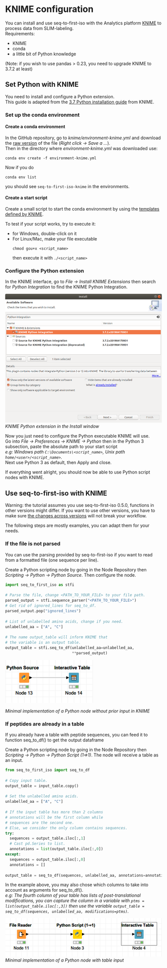 # KNIME configuration

You can install and use seq-to-first-iso with
the Analytics platform [KNIME](https://docs.knime.com/) to process data from SLIM-labeling.<br>
Requirements:
  - KNIME
  - conda
  - a little bit of Python knowledge

(Note: if you wish to use pandas > 0.23, you need to upgrade KNIME to 3.7.2 at least)

## Set Python with KNIME

You need to install and configure a Python extension.<br>
This guide is adapted from the [3.7 Python installation guide](https://docs.knime.com/2018-12/python_installation_guide/index.html) from KNIME.

### Set up the conda environment

#### Create a conda environment
In the GitHub repository, go to *knime/environment-knime.yml* and download the [raw version](https://raw.githubusercontent.com/pierrepo/seq-to-first-iso/master/knime/environment-knime.yml) of the file (*Right click → Save a ...*).<br>
Then in the directory where *environment-knime.yml* was downloaded use:

```shell
conda env create -f environment-knime.yml
```

Now if you do

```shell
conda env list
```

you should see `seq-to-first-iso-knime` in the environments.

#### Create a start script

Create a small script to start the conda environment by using the [templates defined by KNIME](https://docs.knime.com/2018-12/python_installation_guide/index.html#_creating_a_start_script_for_python).

To test if your script works, try to execute it:
- for Windows, double-click on it
- For Linux/Mac, make your file executable
  ```
  chmod gou+x <script_name>
  ```
  then execute it with `./<script_name>`

### Configure the Python extension

In the KNIME interface, go to *File → Install KNIME Extensions*
then search for *Python Integration* to find the KNIME Python Integration.  

![Python integration installation](img/knime_python_integration.png)<br>
*KNIME Python extension in the Install window*

Now you just need to configure the Python executable KNIME will use.<br>
Go into *File → Preferences → KNIME → Python* then in the Python 3 subsection, paste the absolute path to your start script<br>
*e.g: Windows path `C:\Documents\<script_name>`, Unix path `home/<user>/<script_name>`.* <br>
Next use Python 3 as default, then Apply and close.

If everything went alright, you should now be able to use Python script nodes with KNIME.

## Use seq-to-first-iso with KNIME

Warning: the tutorial assumes you use seq-to-first-iso 0.5.0,
functions in other versions might differ. If you want to use other versions, you have to make sure [the changes across versions](https://github.com/pierrepo/seq-to-first-iso/blob/master/CHANGELOG.md) will not break your workflow.

The following steps are mostly examples, you can adapt them for your needs.

### If the file is not parsed

You can use the parsing provided by seq-to-first-iso if you want to read from a formatted file (one sequence per line).

Create a Python scripting node by going in the Node Repository then *Scripting → Python → Python Source*. Then configure the node.

```python
import seq_to_first_iso as stfi

# Parse the file, change <PATH_TO_YOUR_FILE> to your file path.
parsed_output = stfi.sequence_parser("<PATH_TO_YOUR_FILE>")
# Get rid of ignored_lines for seq_to_df.
parsed_output.pop("ignored_lines")

# List of unlabelled amino acids, change if you need.
unlabelled_aa = ["A", "C"]

# The name output_table will inform KNIME that
# the variable is an output table.
output_table = stfi.seq_to_df(unlabelled_aa=unlabelled_aa,
                              **parsed_output)
```

![](img/knime_minimal_python_source.png)

*Minimal implementation of a Python node without prior input in KNIME*

### If peptides are already in a table

If you already have a table with peptide sequences, you can feed it to function seq_to_df() to get the output dataframe

Create a Python scripting node by going in the Node Repository then *Scripting → Python → Python Script (1⇒1)*. The node will receive a table as an input.

```python
from seq_to_first_iso import seq_to_df

# Copy input table.
output_table = input_table.copy()

# Set the unlabelled amino acids.
unlabelled_aa = ["A", "C"]

# If the input table has more than 2 columns
# annotations will be the first column while
# sequences are the second one.
# Else, we consider the only column contains sequences.
try:
  sequences = output_table.iloc[:,1]
  # Cast pd.Series to list.
  annotations = list(output_table.iloc[:,0])
except:
  sequences = output_table.iloc[:,0]
  annotations = []

output_table = seq_to_df(sequences, unlabelled_aa, annotations=annotations)
```

In the example above, you may also chose which columns to take into account as arguments for seq_to_df().<br>
*e.g: The fourth column of your table has lists of post-translational modifications, you can capture the column in a variable with `ptms = list(output_table.iloc[:,3])` then use the variable `output_table = seq_to_df(sequences, unlabelled_aa, modifications=ptms)`.*

![](img/knime_minimal_table_input.png)<br>
*Minimal implementation of a Python node with table input*
